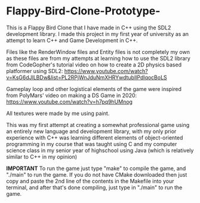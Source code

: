 # Flappy-Bird-Clone-Prototype-
This is a Flappy Bird Clone that I have made in C++ using the SDL2 development library. I made this project in my first year of university as an attempt to learn C++ and Game Development in C++. 

Files like the RenderWindow files and Entity files is not completely my own as these files are from my attempts at learning how to use the SDL2 library from
CodeGopher's tutorial video on how to create a 2D physics based platformer using SDL2:
https://www.youtube.com/watch?v=KsG6dJlLBDw&list=PL2RPjWnJduNmXHRYwdtublIPdlqocBoLS

Gameplay loop and other logistical elements of the game were inspired from PolyMars' video on making a DS Game in 2020:
https://www.youtube.com/watch?v=h7pq9hUMnog

All textures were made by me using paint.

This was my first attempt at creating a somewhat professional game using an entirely new language and development library, with my only prior experience with C++ was learning different
elements of object-oriented programming in my course that was taught using C and my computer science class in my senior year of highschool using Java (which is relatively similar to C++ in my opinion)

**IMPORTANT**
To run the game just type "make" to compile the game, and "./main" to run the game.
If you do not have CMake downloaded then just copy and paste the 2nd line of the contents in the Makefile into your terminal, and after that's done compiling, just type in "./main" to run the game.

